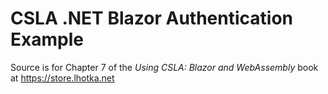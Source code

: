 ﻿# CSLA .NET Blazor Authentication Example

Source is for Chapter 7 of the _Using CSLA: Blazor and WebAssembly_ book at https://store.lhotka.net